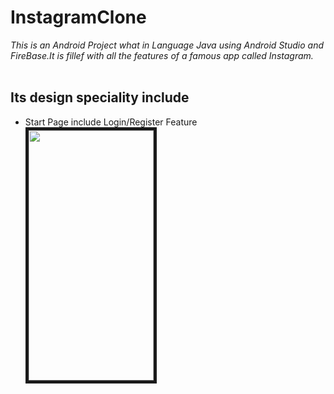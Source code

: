 # InstagramClone
<i>This is an Android Project what in Language Java using Android Studio and FireBase.It is fillef with all the features of a famous app called Instagram.</i>
<br><br>
<h2>Its design speciality include</h2>
<ul>
<li>Start Page include Login/Register Feature
<img src = "https://github.com/nalin-programmer/InstagramClone/blob/master/screenshot/StartingPage.jpg" height="400" width="200" border="5">
</ul>
